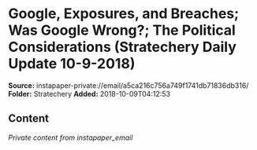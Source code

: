 # Google, Exposures, and Breaches; Was Google Wrong?; The Political Considerations (Stratechery Daily Update 10-9-2018)

**Source:** instapaper-private://email/a5ca216c756a749f1741db71836db316/
**Folder:** Stratechery
**Added:** 2018-10-09T04:12:53




## Content
*Private content from instapaper_email*
